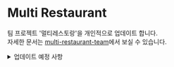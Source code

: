 # Multi Restaurant

팀 프로젝트 '멀티레스토랑'을 개인적으로 업데이트 합니다.   
자세한 문서는 [multi-restaurant-team](https://github.com/yeajinlee/multi-restaurant-team)에서 보실 수 있습니다.
   


<details>
<summary>업데이트 예정 사항</summary>
<div markdown="1">
   <ul>
      <li>테이블, 쿼리문 수정 (식당 정보, 후기 이미지)</li>
      <li>음식점 데이터 추가</li>
      <li>신규개업 지도 복구</li>
      <li>상세페이지 여백 수정</li>
      <li>후기 별점 음식점 상세페이지에 반영</li>
      <li>프로필 수정 페이지</li>
      <li>후기 (다중) 이미지 업로드</li>
      <li>관리자 페이지 추가</li>
      <li>찜 기능</li>
      <li>배포</li>
</div>
</details>
